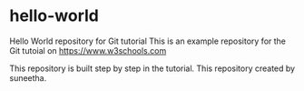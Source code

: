 # hello-world
Hello World repository for Git tutorial
This is an example repository for the Git tutoial on https://www.w3schools.com

This repository is built step by step in the tutorial.
This repository created by suneetha.
